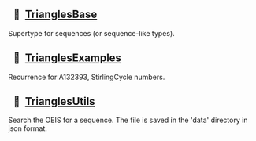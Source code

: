 
##   🔶  [TrianglesBase](https://github.com/OpenLibMathSeq/IntegerTriangles.jl/blob/master/src/TrianglesBase.jl)

Supertype for sequences (or sequence-like types). 

##   🔶  [TrianglesExamples](https://github.com/OpenLibMathSeq/IntegerTriangles.jl/blob/master/src/TrianglesExamples.jl)

Recurrence for A132393, StirlingCycle numbers.

##   🔶  [TrianglesUtils](https://github.com/OpenLibMathSeq/IntegerTriangles.jl/blob/master/src/TrianglesUtils.jl)

Search the OEIS for a sequence. The file is saved in the 'data' directory in json format.
